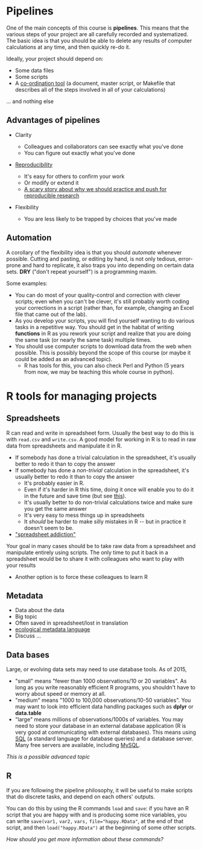 Pipelines
=========

One of the main concepts of this course is **pipelines**. This means
that the various steps of your project are all carefully recorded and
systematized. The basic idea is that you should be able to delete any
results of computer calculations at any time, and then quickly re-do it.

Ideally, your project should depend on:

-   Some data files
-   Some scripts
-   A [co-ordination tool](co-ordination_tool.html) (a document,
    master script, or Makefile that describes all of the steps involved
    in all of your calculations)

... and nothing else

Advantages of pipelines
-----------------------

-   Clarity
    -   Colleagues and collaborators can see exactly what you've done
    -   You can figure out exactly what you've done


-   [Reproducibility](http://reproducibleresearch.net/index.php/RR_links)
    -   It's easy for others to confirm your work
    -   Or modify or extend it
    -   [A scary story about why we should practice and push for
        reproducible research](http://www.economist.com/node/21528593)


-   Flexibility
    -   You are less likely to be trapped by choices that you've made

Automation
----------

A corollary of the flexibility idea is that you should *automate*
whenever possible. Cutting and pasting, or editing by hand, is not only
tedious, error-prone and hard to replicate, it also traps you into
depending on certain data sets. **DRY** ("don't repeat yourself") is a
programming maxim.

Some examples:

-   You can do most of your quality-control and correction with clever
    scripts; even when you can't be clever, it's still probably worth
    coding your corrections in a script (rather than, for example,
    changing an Excel file that came out of the lab).
-   As you develop your scripts, you will find yourself wanting to do
    various tasks in a repetitive way. You should get in the habitat of
    writing **functions** in R as you rework your script and realize
    that you are doing the same task (or nearly the same task)
    multiple times.
-   You should use computer scripts to download data from the web
    when possible. This is possibly beyond the scope of this course (or
    maybe it could be added as an advanced topic).
    -   R has tools for this, you can also check Perl and Python (5
        years from now, we may be teaching this whole course in python).

R tools for managing projects
=============================

Spreadsheets
------------

R can read and write in spreadsheet form. Usually the best way to do
this is with `read.csv` and `write.csv`. A good model for working in R
is to read in raw data from spreadsheets and manipulate it in R.

-   If somebody has done a trivial calculation in the spreadsheet, it's
    usually better to redo it than to copy the answer
-   If somebody has done a *non-trivial* calculation in the spreadsheet,
    it's usually better to redo it than to copy the answer
    -   It's probably easier in R.
    -   Even if it's harder in R this time, doing it once will enable
        you to do it in the future and save time (but see
        [this](http://xkcd.com/1319/)).
    -   It's usually better to do non-trivial calculations twice and
        make sure you get the same answer
    -   It's very easy to mess things up in spreadsheets
    -   It *should* be harder to make silly mistakes in R -- but in
        practice it doesn't seem to be.
-   ["spreadsheet
    addiction"](http://www.burns-stat.com/documents/tutorials/spreadsheet-addiction/)

Your goal in many cases should be to take raw data from a spreadsheet
and manipulate entirely using scripts. The only time to put it back in a
spreadsheet would be to share it with colleagues who want to play with
your results

-   Another option is to force these colleagues to learn R

Metadata
--------

-   Data about the data
-   Big topic
-   Often saved in spreadsheet/lost in translation
-   [ecological metadata language](https://github.com/ropensci/EML)
-   Discuss ...

Data bases
----------

Large, or evolving data sets may need to use database tools. As of 2015,

-   "small" means "fewer than 1000 observations/10 or 20 variables". As
    long as you write reasonably efficient R programs, you shouldn't
    have to worry about speed or memory at all.
-   "medium" means "1000 to 100,000 observations/10-50 variables". You
    may want to look into efficient data handling packages such as
    **dplyr** or **data.table**
-   "large" means millions of observations/1000s of variables. You may
    need to store your database in an external database application (R
    is very good at communicating with external databases). This means
    using [ SQL](Wikipedia:SQL.html) (a standard language for
    database queries) and a database server. Many free servers are
    available, including [ MySQL](Wikipedia:MySQL.html).

*This is a possible advanced topic*

R
-

If you are following the pipeline philosophy, it will be useful to make
scripts that do discrete tasks, and depend on each others' outputs.

You can do this by using the R commands `load` and `save`: if you have
an R script that you are happy with and is producing some nice
variables, you can write `save(var1,` `var2,` `vars,`
`file="happy.RData"`, at the end of that script, and then
`load("happy.RData")` at the beginning of some other scripts.

*How should you get more information about these commands?*
